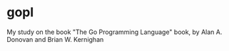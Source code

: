 # gopl

My study on the book "The Go Programming Language" book, by Alan A. Donovan and
 Brian W. Kernighan 



